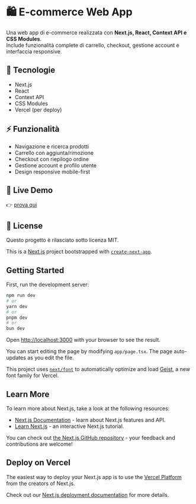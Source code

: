 
# 🛍️ E-commerce Web App

Una web app di e-commerce realizzata con **Next.js, React, Context API e CSS Modules**.  
Include funzionalità complete di carrello, checkout, gestione account e interfaccia responsive.

## 🚀 Tecnologie
- Next.js
- React
- Context API
- CSS Modules
- Vercel (per deploy)


## ⚡ Funzionalità
- Navigazione e ricerca prodotti
- Carrello con aggiunta/rimozione
- Checkout con riepilogo ordine
- Gestione account e profilo utente
- Design responsive mobile-first

## 🔗 Live Demo
👉 [prova qui](https://e-commerce-web-app-xav6.vercel.app/)

## 📝 License
Questo progetto è rilasciato sotto licenza MIT.









This is a [Next.js](https://nextjs.org) project bootstrapped with [`create-next-app`](https://nextjs.org/docs/app/api-reference/cli/create-next-app).

## Getting Started

First, run the development server:

```bash
npm run dev
# or
yarn dev
# or
pnpm dev
# or
bun dev
```

Open [http://localhost:3000](http://localhost:3000) with your browser to see the result.

You can start editing the page by modifying `app/page.tsx`. The page auto-updates as you edit the file.

This project uses [`next/font`](https://nextjs.org/docs/app/building-your-application/optimizing/fonts) to automatically optimize and load [Geist](https://vercel.com/font), a new font family for Vercel.

## Learn More

To learn more about Next.js, take a look at the following resources:

- [Next.js Documentation](https://nextjs.org/docs) - learn about Next.js features and API.
- [Learn Next.js](https://nextjs.org/learn) - an interactive Next.js tutorial.

You can check out [the Next.js GitHub repository](https://github.com/vercel/next.js) - your feedback and contributions are welcome!

## Deploy on Vercel

The easiest way to deploy your Next.js app is to use the [Vercel Platform](https://vercel.com/new?utm_medium=default-template&filter=next.js&utm_source=create-next-app&utm_campaign=create-next-app-readme) from the creators of Next.js.

Check out our [Next.js deployment documentation](https://nextjs.org/docs/app/building-your-application/deploying) for more details.
